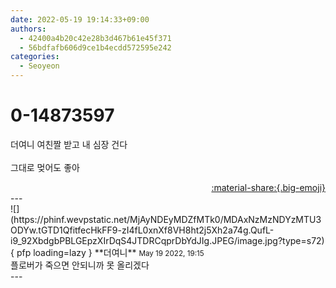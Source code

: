 ```yaml
---
date: 2022-05-19 19:14:33+09:00
authors:
  - 42400a4b20c42e28b3d467b61e45f371
  - 56bdfafb606d9ce1b4ecdd572595e242
categories:
  - Seoyeon
---
```


# 0-14873597

<div class="post-container" markdown="1">
<div class="content-container md-sidebar__scrollwrap" markdown="1">

더여니 여친짤 받고 내 심장 건다<br><br>그대로 멎어도 좋아

</div>
</div>

<div style="text-align: right;" markdown="1">
<a href="https://weverse.io/fromis9/fanpost/0-14873597" style="text-align: right;">:material-share:{.big-emoji}</a>
</div>
---

<div class="comments-container md-sidebar__scrollwrap" markdown="1">
<div class="comment" markdown="1">
<div class='id-container' markdown="1">
![](https://phinf.wevpstatic.net/MjAyNDEyMDZfMTk0/MDAxNzMzNDYzMTU3ODYw.tGTD1QfitfecHkFF9-zI4fL0xnXf8VH8ht2j5Xh2a74g.QufL-i9_92XbdgbPBLGEpzXIrDqS4JTDRCqprDbYdJIg.JPEG/image.jpg?type=s72){ pfp loading=lazy }
**<span class="artist">더여니</span>** <small>May 19 2022, 19:15</small><br>
</div>
<div class='comment-body' markdown="1">
플로버가 죽으면 안되니까 못 올리겠다
</div>
</div>
</div>
---
